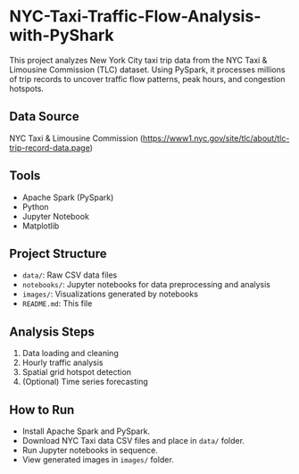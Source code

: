 # NYC-Taxi-Traffic-Flow-Analysis-with-PyShark
This project analyzes New York City taxi trip data from the NYC Taxi & Limousine Commission (TLC) dataset. Using PySpark, it processes millions of trip records to uncover traffic flow patterns, peak hours, and congestion hotspots.

## Data Source

NYC Taxi & Limousine Commission (https://www1.nyc.gov/site/tlc/about/tlc-trip-record-data.page)

## Tools

- Apache Spark (PySpark)
- Python
- Jupyter Notebook
- Matplotlib

## Project Structure

- `data/`: Raw CSV data files 
- `notebooks/`: Jupyter notebooks for data preprocessing and analysis
- `images/`: Visualizations generated by notebooks
- `README.md`: This file

## Analysis Steps

1. Data loading and cleaning
2. Hourly traffic analysis
3. Spatial grid hotspot detection
4. (Optional) Time series forecasting

## How to Run

- Install Apache Spark and PySpark.
- Download NYC Taxi data CSV files and place in `data/` folder.
- Run Jupyter notebooks in sequence.
- View generated images in `images/` folder.
